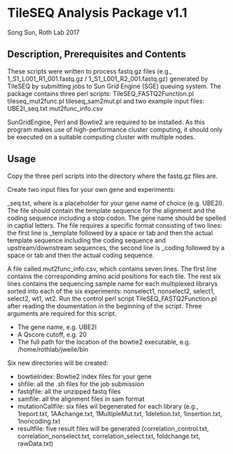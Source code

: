 # TileSEQ Analysis Package v1.1 #

Song Sun, Roth Lab 2017

## Description, Prerequisites and Contents ##

These scripts were written to process fastq.gz files (e.g., 1_S1_L001_R1_001.fastq.gz / 1_S1_L001_R2_001.fastq.gz) generated by TileSEQ by submitting jobs to Sun Grid Engine (SGE) queuing system. The package contains three perl scripts:
TileSEQ_FASTQ2Function.pl
tileseq_mut2func.pl
tileseq_sam2mut.pl
and two example input files:
UBE2I_seq.txt
mut2func_info.csv

SunGridEngine, Perl and Bowtie2 are required to be installed. As this program makes use of high-performance cluster computing, it should only be executed on a suitable computing cluster with multiple nodes.

## Usage ##

Copy the three perl scripts into the directory where the fastq.gz files are.

Create two input files for your own gene and experiments:

<geneName>_seq.txt, where <geneName> is a placeholder for your gene name of choice (e.g. UBE2I). The file should contain the template sequence for the alignment and the coding sequence including a stop codon. The gene name should be spelled in captial letters. The file requires a specific format consisting of two lines: the first line is <geneName>_template followed by a space or tab and then the actual template sequence including the coding sequence and upstream/downstream sequences, the second line is <geneName>_coding followed by a space or tab and then the actual coding sequence.

A file called mut2func_info.csv, which contains seven lines. The first line contains the corresponding amino acid positions for each tile. The rest six lines contains the sequencing sample name for each multiplexed librarys sorted into each of the six experiments: nonselect1, nonselect2, select1, select2, wt1, wt2.
Run the control perl script TileSEQ_FASTQ2Function.pl after reading the doumentation in the beginning of the script. Three arguments are required for this script.

* The gene name, e.g. UBE2I
* A Qscore cutoff, e.g. 20
* The full path for the location of the bowtie2 executable, e.g. /home/rothlab/jweile/bin

Six new directories will be created:

* bowtieIndex: Bowtie2 index files for your gene
* shfile: all the .sh files for the job submission
* fastqfile: all the unzipped fastq files
* samfile: all the alignment files in sam format
* mutationCallfile: six files wil begenerated for each library (e.g., 1report.txt, 1AAchange.txt, 1MultipleMut.txt, 1deletion.txt, 1insertion.txt, 1noncoding.txt
* resultfile: five result files will be generated (correlation_control.txt, correlation_nonselect.txt, correlation_select.txt, foldchange.txt, rawData.txt)